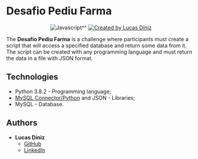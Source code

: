 # Desafio Pediu Farma
<p align="center">
  <a>
    <img alt="Javascript^^" src="https://img.shields.io/github/languages/top/lcsdiniz/desafio_pediufarma">
  </a>

  <a href="https://www.linkedin.com/in/lucas-diniz-santos-henrique-3aa825157/">
    <img alt="Created by Lucas Diniz" src="https://img.shields.io/badge/Created%20by-Lucas%20Diniz-blueviolet">
  </a>
</p>

The **Desafio Pediu Farma** is a challenge where participants must create a script that will access a specified database and return some data from it. The script can be created with any programming language and must return the data in a file with JSON format.
## Technologies
* Python 3.8.2 - Programming language;
* [MySQL Connector/Python](https://dev.mysql.com/downloads/connector/python/) and JSON - Libraries;
* MySQL - Database.

## Authors
- **Lucas Diniz**
  - [GitHub](https://github.com/lcsdiniz)
  - [LinkedIn](https://www.linkedin.com/in/lucas-diniz-santos-henrique-3aa825157/)
